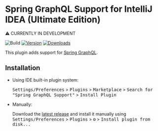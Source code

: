 # Spring GraphQL Support for IntelliJ IDEA (Ultimate Edition)

:warning: CURRENTLY IN DEVELOPMENT

![Build](https://github.com/jord1e/spring-graphql-intellij-plugin/workflows/Build/badge.svg)
[![Version](https://img.shields.io/jetbrains/plugin/v/17963-spring-graphql-support.svg)](https://plugins.jetbrains.com/plugin/17963-spring-graphql-support)
[![Downloads](https://img.shields.io/jetbrains/plugin/d/17963-spring-graphql-support.svg)](https://plugins.jetbrains.com/plugin/17963-spring-graphql-support)

<!-- Plugin description -->
This plugin adds support for [Spring GraphQL](https://spring.io/projects/spring-graphql).
<!-- Plugin description end -->

## Installation

- Using IDE built-in plugin system:
  
  <kbd>Settings/Preferences</kbd> > <kbd>Plugins</kbd> > <kbd>Marketplace</kbd> > <kbd>Search for "Spring GraphQL Support"</kbd> >
  <kbd>Install Plugin</kbd>
  
- Manually:

  Download the [latest release](https://github.com/jord1e/spring-graphql-intellij-plugin/releases/latest) and install it manually using
  <kbd>Settings/Preferences</kbd> > <kbd>Plugins</kbd> > <kbd>⚙️</kbd> > <kbd>Install plugin from disk...</kbd>
